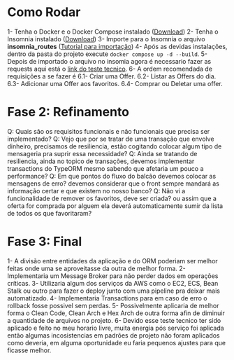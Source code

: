# Como Rodar

1- Tenha o Docker e o Docker Compose instalado ([Download](https://docs.docker.com/desktop/install/windows-install/))
2- Tenha o Insomnia instalado ([Download](https://insomnia.rest/download))
3- Importe para o Insomnia o arquivo **insomnia_routes** ([Tutorial para importação](https://docs.insomnia.rest/insomnia/import-export-data))
4- Após as devidas instalações, dentro da pasta do projeto execute ```docker compose up -d --build```.
5- Depois de importado o arquivo no insomia agora é necessario fazer as requests aqui está o [link do teste tecnico](https://meteor-ocelot-f0d.notion.site/Node-js-9c193acc93bc492288c258d9125b5805).
6- A ordem recomendada de requisições a se fazer é
6.1- Criar uma Offer.
6.2- Listar as Offers do dia.
6.3- Adicionar uma Offer aos favoritos.
6.4- Comprar ou Deletar uma offer.

# Fase 2: Refinamento

Q: Quais são os requisitos funcionais e não funcionais que precisa ser implementado?
Q: Vejo que por se tratar de uma transação que envolve dinheiro, precisamos de resiliencia, estão cogitando colocar algum tipo de mensageria pra suprir essa necessidade?
Q: Ainda se tratando de resiliencia, ainda no topico de transações, devemos implementar transactions do TypeORM mesmo sabendo que afetaria um pouco a performance?
Q: Em que pontos do fluxo do balcão devemos colocar as mensagens de erro? devemos considerar que o front sempre mandará as informação certar e que existem no nosso banco?
Q: Não vi a funcionalidade de remover os favoritos, deve ser criada? ou assim que a oferta for comprada por alguem ela deverá automaticamente  sumir da lista de todos os que favoritaram?

# Fase 3: Final

1- A divisão entre entidades da aplicação e do ORM poderiam ser melhor feitas onde uma se aproveitasse da outra de melhor forma.
2- Implementaria um Message Broker para não perder dados em operações críticas.
3- Utilizaria algum dos serviços da AWS como o EC2, ECS, Bean Stalk ou outro para fazer o deploy junto com uma pipeline pra deixar mais automatizado.
4- Implementaria Transactions para em caso de erro o rollback fosse possivel sem perdas.
5- Possivelmente aplicaria de melhor forma o Clean Code, Clean Arch e Hex Arch de outra forma afin de diminuir a quantidade de arquivos no projeto.
6- Devido esse teste tecnico ter sido aplicado e feito no meu horario livre, muita energia pós serviço foi aplicada então algumas incosistencias em padrões de projeto não foram aplicados como deveria, em alguma oportunidade eu faria pequenos ajustes para que ficasse melhor.
